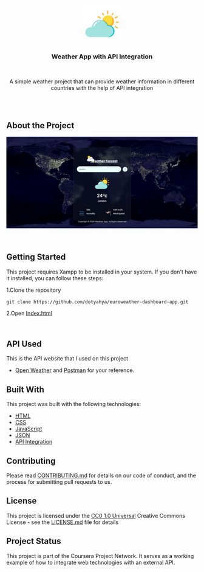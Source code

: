
<p align="center">
    <img width="100" height="100" src="images/cloudy-day.png" alt="Project Banner">
</p>

<h3 align="center">
Weather App with API Integration
</h3>
<br>
<p align="center">
A simple weather project that can provide weather information in different countries with the help of API integration
</p>

<br>
<br>

## About the Project

<p align="center">
    <img src="images/preview.png" alt="Project Banner">
</p>

<br>

## Getting Started

This project requires Xampp to be installed in your system. If you don't have it installed, you can follow these steps:

1.Clone the repository

    git clone https://github.com/dotyahya/euroweather-dashboard-app.git


2.Open [Index.html]()

<br>

## API Used
This is the API website that I used on this project
- [Open Weather](https://openweathermap.org/) and [Postman](https://www.postman.com/) for your reference.


## Built With

This project was built with the following technologies:

- [HTML]()
- [CSS]()
- [JavaScript]()
- [JSON]()
- [API Integration]()

## Contributing

Please read [CONTRIBUTING.md](CONTRIBUTING.md) for details on our code
of conduct, and the process for submitting pull requests to us.

## License

This project is licensed under the [CC0 1.0 Universal](LICENSE.md)
Creative Commons License - see the [LICENSE.md](LICENSE.md) file for
details

## Project Status

This project is part of the Coursera Project Network. It serves as a working example of how to integrate web technologies with an external API.

